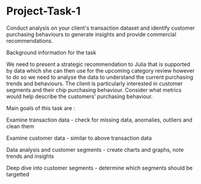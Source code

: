 # Project-Task-1

Conduct analysis on your client's transaction dataset and identify customer purchasing behaviours to generate insights and provide commercial recommendations.

Background information for the task

We need to present a strategic recommendation to Julia that is supported by data which she can then use for the upcoming category review however to do so we need to analyse the data to understand the current purchasing trends and behaviours. The client is particularly interested in customer segments and their chip purchasing behaviour. Consider what metrics would help describe the customers’ purchasing behaviour.

Main goals of this task are :

Examine transaction data - check for missing data, anomalies, outliers and clean them

Examine customer data - similar to above transaction data

Data analysis and customer segments - create charts and graphs, note trends and insights

Deep dive into customer segments - determine which segments should be targetted

